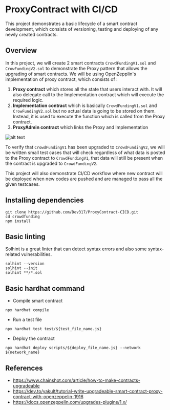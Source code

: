# ProxyContract with CI/CD

This project demonstrates a basic lifecycle of a smart contract development, which consists of versioning, testing and deploying of any newly created contracts.

## Overview
In this project, we will create 2 smart contracts `CrowdFundingV1.sol` and `CrowFundingV2.sol` to demonstrate the Proxy pattern that allows the upgrading of smart contracts. We will be using OpenZepplin's implementation of proxy contract, which consists of :
1. **Proxy contract** which stores all the state that users interact with. It will also delegate call to the Implementation contract which will execute the required logic.
2. **Implementation contract** which is basically `CrowdFundingV1.sol` and `CrowFundingV2.sol` but no actual data is going to be stored on them. Instead, it is used to execute the function which is called from the Proxy contract.
3. **ProxyAdmin contract** which links the Proxy and Implementation

![alt text](https://www.google.com/url?sa=i&url=https%3A%2F%2Ftrufflesuite.com%2Fblog%2Fa-sweet-upgradeable-contract-experience-with-openzeppelin-and-truffle%2F&psig=AOvVaw2HhZaWzNT2mssVYkv4YGPB&ust=1671917656082000&source=images&cd=vfe&ved=0CBAQjRxqFwoTCPCu0OHYkPwCFQAAAAAdAAAAABAR)

To verify that `CrowdFundingV1` has been upgraded to `CrowdFundingV2`, we will be written small test cases that will check regardless of what data is posted to the Proxy contract to `CrowdFundingV1`, that data will still be present when the contract is upgraded to `CrowdFundingV2`.

This project will also demonstrate CI/CD workflow where new contract will be deployed when new codes are pushed and are managed to pass all the given testcases.



## Installing dependencies

```shell
git clone https://github.com/Dev317/ProxyContract-CICD.git
cd crowdfunding
npm install
```

## Basic linting
Solhint is a great linter that can detect syntax errors and also some syntax-related vulnerabilities.

```shell
solhint --version
solhint --init
solhint **/*.sol
```

## Basic hardhat command
- Compile smart contract

```shell
npx hardhat compile
```

- Run a test file

```shell
npx hardhat test test/${test_file_name.js}
```

- Deploy the contract

```shell
npx hardhat deploy scripts/${deploy_file_name.js} --network ${network_name}
```

## References
- https://www.chainshot.com/article/how-to-make-contracts-upgradeable
- https://dev.to/yakult/tutorial-write-upgradeable-smart-contract-proxy-contract-with-openzeppelin-1916
- https://docs.openzeppelin.com/upgrades-plugins/1.x/
